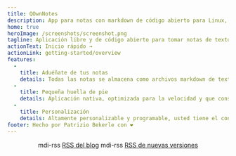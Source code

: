 ```yaml
---
title: QOwnNotes
description: App para notas con markdown de código abierto para Linux, MacOS y Windows que funciona con Notas de Nextcloud
home: true
heroImage: /screenshots/screenshot.png
tagline: Aplicación libre y de código abierto para tomar notas de texto con markdown e integración con Nextcloud/Owncloud
actionText: Inicio rápido →
actionLink: getting-started/overview
features:
  - 
    title: Aduéñate de tus notas
    details: Todas las notas se almacena como archivos markdown de texto plano en tu ordenador, no hay «bloqueo de vendedor». Utilice servicios de sincronización como Nextcloud para sincronizar notas entre dispositivos.
  - 
    title: Pequeña huella de pie
    details: Aplicación nativa, optimizada para la velocidad y que consume pocos recursos de memoria y procesador.
  - 
    title: Personalización
    details: Altamente personalizable y programable, usted tiene el control de cómo quiere trabajar con sus notas.
footer: Hecho por Patrizio Bekerle con ❤️
---
```


<div class="rss-block">
    <v-chip outlined><v-icon left>mdi-rss</v-icon> <a href="https://feeds.feedburner.com/QOwnNotesBlog">RSS del blog</a></v-chip>
    <v-chip outlined><v-icon left>mdi-rss</v-icon> <a href="https://feeds.feedburner.com/QOwnNotesReleases">RSS de nuevas versiones</a></v-chip>
</div>

<Poll />

<style>
    .rss-block { text-align: center; margin-bottom: 20px; }
</style>
